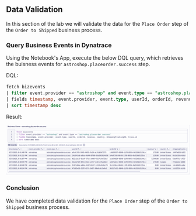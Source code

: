 ## Data Validation

In this section of the lab we will validate the data for the `Place Order` step of the `Order to Shipped` business process.

### Query Business Events in Dynatrace

Using the Notebook's App, execute the below DQL query, which retrieves the buisness events for `astroshop.placeorder.success` step.  

DQL:
```sql
fetch bizevents
| filter event.provider == "astroshop" and event.type == "astroshop.placeorder.success"
| fields timestamp, event.provider, event.type, userId, orderId, revenue, country, shippingTrackingId, trace_id
| sort timestamp desc
```

Result:

![DQL Query](../../../assets/images/02_bizevents_oneagent_placeorder_success_dql.png)

### Conclusion

We have completed data validation for the `Place Order` step of the `Order to Shipped` business process.